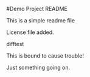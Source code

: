 #Demo Project README

This is a simple readme file

License file added.

difftest

This is bound to cause trouble!

Just something going on.
